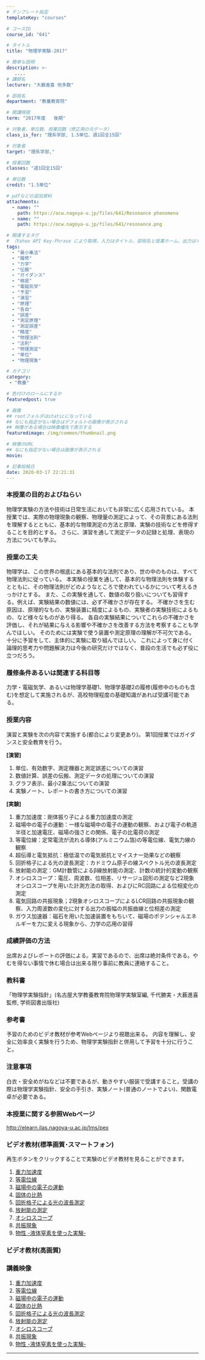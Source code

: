 ```yaml
---
# テンプレート指定
templateKey: "courses"

# コースID
course_id: "641"

# タイトル
title: "物理学実験-2017"

# 簡単な説明
description: >-
   ....
# 講師名
lecturer: "大薮進喜 他多数"

# 部局名
department: "教養教育院"

# 開講時限
term: "2017年度	後期"

# 対象者、単位数、授業回数（修正用の元データ）
class_is_for: "理系学部, 1.5単位、週1回全15回"

# 対象者
target: "理系学部,"

# 授業回数
classes: "週1回全15回"

# 単位数
credit: "1.5単位"

# pdfなどの追加資料
attachments:
  - name: "" 
    path: https://ocw.nagoya-u.jp/files/641/Resonance phenomena
  - name: "" 
    path: https://ocw.nagoya-u.jp/files/641/resonance.png

# 関連するタグ
# （Yahoo API Key-Phrase により取得。入力はタイトル、部局名と授業ホーム、出力はキーフレーズ（tags））
tags:
  - "最小乗法"
  - "履修"
  - "力学"
  - "伝搬"
  - "ガイダンス"
  - "根底"
  - "電磁気学"
  - "予習"
  - "演習"
  - "原理"
  - "各自"
  - "誤差"
  - "測定原理"
  - "測定誤差"
  - "精度"
  - "物理法則"
  - "法則"
  - "物理測定"
  - "単位"
  - "物理現象"

# カテゴリ
category:
 - "教養"

# 色付けのロールにするか
featuredpost: true

# 画像
## rootフォルダはstaticになっている
## なにも指定がない場合はデフォルトの画像が表示される
## 映像がある場合は映像優先で表示する
featuredimage: /img/common/thumbnail.png

# 映像のURL
## なにも指定がない場合は画像が表示される
movie: 

# 記事投稿日
date: 2020-03-17 22:21:31
---
```


### 本授業の目的およびねらい

物理学実験の方法や技術は日常生活においても非常に広く応用されている。
本授業では、実際の物理現象の観察、物理量の測定によって、その背景にある法則を理解するとともに、基本的な物理測定の方法と原理、実験の技術などを修得することを目的とする。
さらに、演習を通して測定データの記録と処理、表現の方法についても学ぶ。 


### 授業の工夫

物理学は、この世界の根底にある基本的な法則であり、世の中のものは、すべて物理法則に従っている。
本実験の授業を通して、基本的な物理法則を体験するとともに、その物理法則がどのようなところで使われているかについて考えるきっかけとする。
また、この実験を通して、数値の取り扱いについても習得する。例えば、実験結果の数値には、必ず不確かさが存在する。
不確かさを生む原因は、原理的なもの、実験装置に精度によるもの、実験者の実験技術によるもの、など様々なものがあり得る。
各自の実験結果についてこれらの不確かさを評価し、それが結果に与える影響や不確かさを改善する方法を考察することも学んでほしい。
そのためには実験で使う装置や測定原理の理解が不可欠である。
十分に予習をして、主体的に実験に取り組んでほしい。
これによって身に付く論理的思考力や問題解決力は今後の研究だけではなく、普段の生活でも必ず役に立つだろう。 









### 履修条件あるいは関連する科目等
力学・電磁気学、あるいは物理学基礎1、物理学基礎2の履修(履修中のものも含む)を想定して実施されるが、高校物理程度の基礎知識があれば受講可能である。

### 授業内容
演習と実験を次の内容で実施する(都合により変更あり)。
第1回授業ではガイダンスと安全教育を行う。

**[演習]**

1. 単位、有効数字、測定機器と測定誤差についての演習
2. 数値計算、誤差の伝搬、測定データの処理についての演習
3. グラフ表示、最小2乗法についての演習
4. 実験ノート、レポートの書き方についての演習


**[実験]**
1. 重力加速度：剛体振り子による重力加速度の測定
2. 磁場中の電子の運動：一様な磁場中の電子の運動の観察、および電子の軌道半径と加速電圧、磁場の強さとの関係、電子の比電荷の測定
3. 等電位線：定常電流が流れる導体(アルミニウム箔)の等電位線、電気力線の観察
4. 超伝導と電気抵抗：極低温での電気抵抗とマイスナー効果などの観察
5. 回折格子による光の波長測定：カドミウム原子の線スペクトル光の波長測定
6. 放射能の測定：GM計数管によるβ線放射能の測定、計数の統計的変動の観察
7. オシロスコープ：電圧、周波数、位相差、リサージュ図形の測定など2現象オシロスコープを用いた計測方法の取得、およびにRC回路による位相変化の測定
8. 電気回路の共振現象；2現象オシロスコープによるLCR回路の共振現象の観察、入力周波数の変化に対する出力の振幅の共振曲線と位相差の測定
9. ガウス加速器：磁石を用いた加速装置をもちいて、磁場のポテンシャルエネルギーを力に変える現象から、力学の応用の習得

### 成績評価の方法

出席およびレポートの評価による。実習であるので、出席は絶対条件である。やむを得ない事情で休む場合は出来る限り事前に教員に連絡すること。

### 教科書

「物理学実験指針」(名古屋大学教養教育院物理学実験室編, 千代勝実・大薮進喜監修, 学術図書出版社) 

### 参考書

予習のためのビデオ教材が参考Webページより視聴出来る。
内容を理解し、安全に効率良く実験を行うため、物理学実験指針と併用して予習を十分に行うこと。

### 注意事項

白衣・安全めがねなどは不要であるが、動きやすい服装で受講すること。受講の際は物理学実験指針、安全の手引き、実験ノート(普通のノートでよい)、関数電卓が必要である。

### 本授業に関する参照Webページ

<a href="http://elearn.ilas.nagoya-u.ac.jp/lms/pex" target="blank">http://elearn.ilas.nagoya-u.ac.jp/lms/pex</a>








### ビデオ教材(標準画質･スマートフォン)

再生ボタンをクリックすることで実験のビデオ教材を見ることができます。

1.  [重力加速度](https://nuvideo.media.nagoya-u.ac.jp/embed/a48a2232546c36ec9819408b7c03bc96e76f0272)
1.  [等電位線](https://nuvideo.media.nagoya-u.ac.jp/embed/ab36692c3e1c5833882bda3be6d02eafce5e4680)
1.  [磁場中の電子の運動](https://nuvideo.media.nagoya-u.ac.jp/embed/93da3b50108f4a13560569cb6603d80891b418c7)
1.  [固体の比熱](https://nuvideo.media.nagoya-u.ac.jp/embed/7c32a8e6a8b45769666b957c2240b7ada4147521)
1.  [回折格子による光の波長測定](https://nuvideo.media.nagoya-u.ac.jp/embed/0a71c74360222ac43f16a3d23df47f895fe42504)
1.  [放射能の測定](https://nuvideo.media.nagoya-u.ac.jp/embed/ae63246994b3a53aecda63ecd419dc6cb045b8fa)
1.  [オシロスコープ](https://nuvideo.media.nagoya-u.ac.jp/embed/18c28700b37a97d3b3678d47f7f8ceaf0052db4a)
1.  [共振現象](https://nuvideo.media.nagoya-u.ac.jp/embed/df8ee5a736ddcc249c0e54a968b34add909fe9cd)
1.  [物性 -液体窒素を使った実験-](https://nuvideo.media.nagoya-u.ac.jp/embed/ffe98786d79a368c6ad72ee94500e1b388669ef0)

### ビデオ教材(高画質)

### 講義映像

1.  [重力加速度](https://nuvideo.media.nagoya-u.ac.jp/embed/058a52a44a3ca745a85633fa017b8d38aabebc2b)
1.  [等電位線](https://nuvideo.media.nagoya-u.ac.jp/embed/e997387209848feef0a88c97df356132a08bbd12)
1.  [磁場中の電子の運動](https://nuvideo.media.nagoya-u.ac.jp/embed/8b75113214282576d7636effa7a442b4c7cabb5a)
1.  [固体の比熱](https://nuvideo.media.nagoya-u.ac.jp/embed/6c10359860d9409bbc89d124b2b50b75fff4038c)
1.  [回折格子による光の波長測定](https://nuvideo.media.nagoya-u.ac.jp/embed/0d7af0bb654771df3d5930b09162953a6311f185)
1.  [放射能の測定](https://nuvideo.media.nagoya-u.ac.jp/embed/a559d7ba2f6c3037cf452d99a13f3ae82426fc57)
1.  [オシロスコープ](https://nuvideo.media.nagoya-u.ac.jp/embed/df4a7abfc6a6a98040763f7fb8dbb886d2d06901)
1.  [共振現象](https://nuvideo.media.nagoya-u.ac.jp/embed/7be3c06c6ebac123295466d8db1046c3557ce248)
1.  [物性 -液体窒素を使った実験-](https://nuvideo.media.nagoya-u.ac.jp/embed/0f4161467174d3d7e15e6db6c5dfcb1c4ae91d4d)











-----